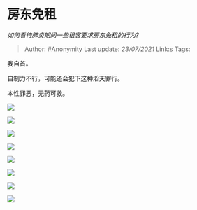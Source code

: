 # 房东免租
*如何看待肺炎期间一些租客要求房东免租的行为?*

> Author: #Anonymity
> Last update: *23/07/2021* 
> Link:s
> Tags:  

 
我自首。

自制力不行，可能还会犯下这种滔天罪行。

本性罪恶，无药可救。

![](https://pic1.zhimg.com/50/v2-975ac2f2a5a53e3acfbdfc736cfc3e58_hd.jpg?source=1940ef5c)  


![](https://pic1.zhimg.com/50/v2-e621931a1ddad39b12d16bd68f2d30e3_hd.jpg?source=1940ef5c)  


![](https://pic1.zhimg.com/50/v2-02ee25607e8ce710703b06762ff74b75_hd.jpg?source=1940ef5c)  


![](https://pic1.zhimg.com/50/v2-8d9284afa70cdea9e5ae6bd8dd4c3fd8_hd.jpg?source=1940ef5c)  


![](https://pic1.zhimg.com/50/v2-b5c26a44f1b6093c15d291fa8a469567_hd.jpg?source=1940ef5c)  


![](https://pic1.zhimg.com/50/v2-e38af5f26750563eaa8133c8f6945617_hd.jpg?source=1940ef5c)  


![](https://pic4.zhimg.com/50/v2-ef5a7c6c52e82192687c21421aa4c52a_hd.jpg?source=1940ef5c)  


![](https://pic4.zhimg.com/50/v2-657b2a043aa629a88900cee79cad70dc_hd.jpg?source=1940ef5c)


